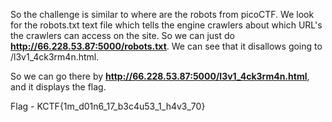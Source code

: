 So the challenge is similar to where are the robots from picoCTF.
We look for the robots.txt text file which tells the engine crawlers about which URL's the crawlers can access on the site. 
So we can just do **http://66.228.53.87:5000/robots.txt**. We can see that it disallows going to /l3v1_4ck3rm4n.html. 


So we can go there by **http://66.228.53.87:5000/l3v1_4ck3rm4n.html**, and it displays the flag.


Flag - KCTF{1m_d01n6_17_b3c4u53_1_h4v3_70}
